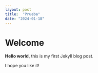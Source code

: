 ```yaml
---
layout: post
title:  "Prueba"
date: "2024-01-18"
---
```


# Welcome

**Hello world**, this is my first Jekyll blog post.

I hope you like it!
